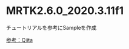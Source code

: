 # MRTK2.6.0_2020.3.11f1
チュートリアルを参考にSampleを作成

[参考：Qiita](https://qiita.com/t21m092/items/a6027c050ee5c4b386d4)
